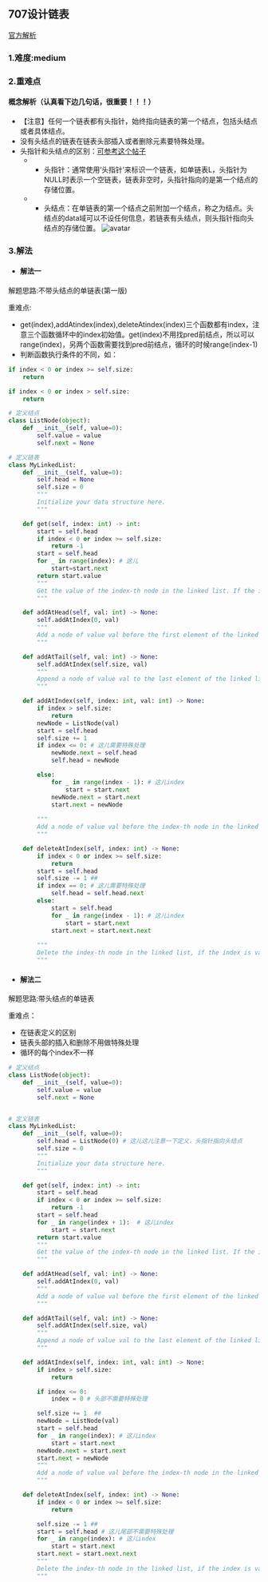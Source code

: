 ## 707设计链表

[官方解析](<https://leetcode-cn.com/problems/design-linked-list/solution/she-ji-lian-biao-by-leetcode/>)

### 1.难度:medium

### 2.重难点

#### 概念解析（认真看下边几句话，很重要！！！）

* 【注意】任何一个链表都有头指针，始终指向链表的第一个结点，包括头结点或者具体结点。
* 没有头结点的链表在链表头部插入或者删除元素要特殊处理。
* 头指针和头结点的区别：[可参考这个帖子](<https://blog.csdn.net/c_base_jin/article/details/103115079>)
    * * 头指针：通常使用‘头指针’来标识一个链表，如单链表L，头指针为NULL时表示一个空链表，链表非空时，头指针指向的是第一个结点的存储位置。<br/>

    * * 头结点：在单链表的第一个结点之前附加一个结点，称之为结点。头结点的data域可以不设任何信息，若链表有头结点，则头指针指向头结点的存储位置。
![avatar](https://img-blog.csdnimg.cn/20191117231518851.png?x-oss-process=image/watermark,type_ZmFuZ3poZW5naGVpdGk,shadow_10,text_aHR0cHM6Ly9ibG9nLmNzZG4ubmV0L3hpYW8zNDA0,size_16,color_FFFFFF,t_70)

### 3.解法

* #### 解法一

解题思路:不带头结点的单链表(第一版)

重难点:

* get(index),addAtindex(index),deleteAtindex(index)三个函数都有index，注意三个函数循环中的index初始值。get(index)不用找pred前结点，所以可以range(index)，另两个函数需要找到pred前结点，循环的时候range(index-1)
* 判断函数执行条件的不同，如：

```python
if index < 0 or index >= self.size:
    return

if index < 0 or index > self.size:
    return
```

```python
# 定义结点
class ListNode(object):
    def __init__(self, value=0):
        self.value = value
        self.next = None

# 定义链表
class MyLinkedList:
    def __init__(self, value=0):
        self.head = None
        self.size = 0
        """
        Initialize your data structure here.
        """

    def get(self, index: int) -> int:
        start = self.head
        if index < 0 or index >= self.size:
            return -1
        start = self.head
        for _ in range(index): # 这儿
            start=start.next
        return start.value
        """
        Get the value of the index-th node in the linked list. If the index is invalid, return -1.
        """

    def addAtHead(self, val: int) -> None:
        self.addAtIndex(0, val)
        """
        Add a node of value val before the first element of the linked list. After the insertion, the new node will be the first node of the linked list.
        """

    def addAtTail(self, val: int) -> None:
        self.addAtIndex(self.size, val)
        """
        Append a node of value val to the last element of the linked list.
        """

    def addAtIndex(self, index: int, val: int) -> None:
        if index > self.size:
            return
        newNode = ListNode(val)
        start = self.head
        self.size += 1
        if index <= 0: # 这儿需要特殊处理
            newNode.next = self.head
            self.head = newNode

        else:
            for _ in range(index - 1): # 这儿index
                start = start.next
            newNode.next = start.next
            start.next = newNode
        
        """
        Add a node of value val before the index-th node in the linked list. If index equals to the length of linked list, the node will be appended to the end of linked list. If index is greater than the length, the node will not be inserted.
        """

    def deleteAtIndex(self, index: int) -> None:
        if index < 0 or index >= self.size:
            return
        start = self.head
        self.size -= 1 ##
        if index == 0: # 这儿需要特殊处理
            self.head = self.head.next
        else:
            start = self.head
            for _ in range(index - 1): # 这儿index
                start = start.next
            start.next = start.next.next
       
        """
        Delete the index-th node in the linked list, if the index is valid.
        """

```

* #### 解法二

解题思路:带头结点的单链表

重难点：

* 在链表定义的区别
* 链表头部的插入和删除不用做特殊处理
* 循环的每个index不一样

```python
# 定义结点
class ListNode(object):
    def __init__(self, value=0):
        self.value = value
        self.next = None


# 定义链表
class MyLinkedList:
    def __init__(self, value=0):
        self.head = ListNode(0) # 这儿这儿注意一下定义，头指针指向头结点
        self.size = 0
        """
        Initialize your data structure here.
        """

    def get(self, index: int) -> int:
        start = self.head
        if index < 0 or index >= self.size:
            return -1
        start = self.head
        for _ in range(index + 1):  # 这儿index
            start = start.next
        return start.value
        """
        Get the value of the index-th node in the linked list. If the index is invalid, return -1.
        """

    def addAtHead(self, val: int) -> None:
        self.addAtIndex(0, val)
        """
        Add a node of value val before the first element of the linked list. After the insertion, the new node will be the first node of the linked list.
        """

    def addAtTail(self, val: int) -> None:
        self.addAtIndex(self.size, val)
        """
        Append a node of value val to the last element of the linked list.
        """

    def addAtIndex(self, index: int, val: int) -> None:
        if index > self.size:
            return

        if index <= 0:
            index = 0 # 头部不需要特殊处理

        self.size += 1  ##
        newNode = ListNode(val)
        start = self.head
        for _ in range(index): # 这儿index
            start = start.next
        newNode.next = start.next
        start.next = newNode
        """
        Add a node of value val before the index-th node in the linked list. If index equals to the length of linked list, the node will be appended to the end of linked list. If index is greater than the length, the node will not be inserted.
        """

    def deleteAtIndex(self, index: int) -> None:
        if index < 0 or index >= self.size:
            return

        self.size -= 1 ##
        start = self.head # 这儿尾部不需要特殊处理
        for _ in range(index): # 这儿index
            start = start.next
        start.next = start.next.next
        """
        Delete the index-th node in the linked list, if the index is valid.
        """
```
